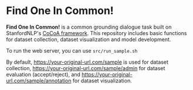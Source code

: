 # Find One In Common!

**Find One In Common!** is a common grounding dialogue task built on StanfordNLP's [CoCoA framework](https://github.com/stanfordnlp/cocoa).
This repository includes basic functions for dataset collection, dataset visualization and model development.

To run the web server, you can use `src/run_sample.sh`

By default, https://your-original-url.com/sample is used for dataset collection, https://your-original-url.com/sample/admin for dataset evaluation (accept/reject), and https://your-original-url.com/sample/annotation for dataset visualization.
